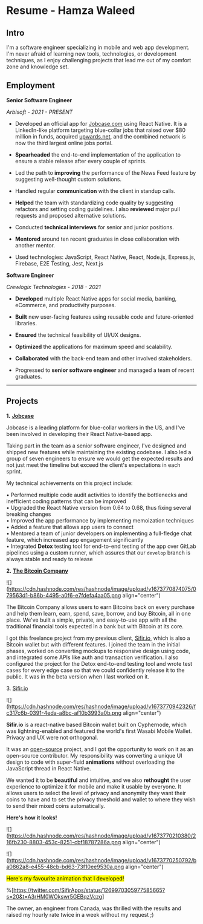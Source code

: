 # Resume - Hamza Waleed

## Intro

I'm a software engineer specializing in mobile and web app development. I'm never afraid of learning new tools, technologies, or development techniques, as I enjoy challenging projects that lead me out of my comfort zone and knowledge set.

## Employment

**Senior Software Engineer**

*Arbisoft - 2021 - PRESENT*

* Developed an official app for [Jobcase.com](http://Jobcase.com) using React Native. It is a LinkedIn-like platform targeting blue-collar jobs that raised over $80 million in funds, acquired [upwards.net](http://upwards.net), and the combined network is now the third largest online jobs portal.
    
* **Spearheaded** the end-to-end implementation of the application to ensure a stable release after every couple of sprints.
    
* Led the path to **improving** the performance of the News Feed feature by suggesting well-thought custom solutions.
    
* Handled regular **communication** with the client in standup calls.
    
* **Helped** the team with standardizing code quality by suggesting refactors and setting coding guidelines. I also **reviewed** major pull requests and proposed alternative solutions.
    
* Conducted **technical interviews** for senior and junior positions.
    
* **Mentored** around ten recent graduates in close collaboration with another mentor.
    
* Used technologies: JavaScript, React Native, React, Node.js, Express.js, Firebase, E2E Testing, Jest, Next.js
    

**Software Engineer**

*Crewlogix Technologies - 2018 - 2021*

* **Developed** multiple React Native apps for social media, banking, eCommerce, and productivity purposes.
    
* **Built** new user-facing features using reusable code and future-oriented libraries.
    
* **Ensured** the technical feasibility of UI/UX designs.
    
* **Optimized** the applications for maximum speed and scalability.
    
* **Collaborated** with the back-end team and other involved stakeholders.
    
* Progressed to **senior software engineer** and managed a team of recent graduates.
    

---

## Projects

**1\.** [**Jobcase**](https://www.jobcase.com/about-us/)

Jobcase is a leading platform for blue-collar workers in the US, and I've been involved in developing their React Native-based app.

Taking part in the team as a senior software engineer, I've designed and shipped new features while maintaining the existing codebase. I also led a group of seven engineers to ensure we would get the expected results and not just meet the timeline but exceed the client's expectations in each sprint.

My technical achievements on this project include:

• Performed multiple code audit activities to identify the bottlenecks and inefficient coding patterns that can be improved  
• Upgraded the React Native version from 0.64 to 0.68, thus fixing several breaking changes  
• Improved the app performance by implementing memoization techniques  
• Added a feature that allows app users to connect  
• Mentored a team of junior developers on implementing a full-fledge chat feature, which increased app engagement significantly  
• Integrated **Detox** testing tool for end-to-end testing of the app over GitLab pipelines using a custom runner, which assures that our `develop` branch is always stable and ready to release

**2\.** [**The Bitcoin Company**](https://thebitcoincompany.com/)

![](https://cdn.hashnode.com/res/hashnode/image/upload/v1673770874075/079563d1-b86b-4495-a0f6-e7fdefa4aa05.png align="center")

The Bitcoin Company allows users to earn Bitcoins back on every purchase and help them learn, earn, spend, save, borrow, and buy Bitcoin, all in one place. We've built a simple, private, and easy-to-use app with all the traditional financial tools expected in a bank but with Bitcoin at its core.

I got this freelance project from my previous client, [Sifir.io](http://Sifir.io), which is also a Bitcoin wallet but with different features. I joined the team in the initial phases, worked on converting mockups to responsive design using code, and integrated some APIs like auth and transaction verification. I also configured the project for the Detox end-to-end testing tool and wrote test cases for every edge case so that we could confidently release it to the public. It was in the beta version when I last worked on it.

3\. [Sifir.io](http://Sifir.io)

![](https://cdn.hashnode.com/res/hashnode/image/upload/v1673770942326/fc317c6b-0391-4eda-a8bc-af10b3993a0b.png align="center")

**Sifir.io** is a react-native based Bitcoin wallet built on Cyphernode, which was lightning-enabled and featured the world's first Wasabi Mobile Wallet. Privacy and UX were not orthogonal.

It was an [open-source](https://github.com/Sifir-io/sifir-mobile-wallet) project, and I got the opportunity to work on it as an open-source contributor. My responsibility was converting a unique UI design to code with super-fluid **animations** without overloading the JavaScript thread in React Native.

We wanted it to be **beautiful** and intuitive, and we also **rethought** the user experience to optimize it for mobile and make it usable by everyone. It allows users to select the level of privacy and anonymity they want their coins to have and to set the privacy threshold and wallet to where they wish to send their mixed coins automatically.

**Here's how it looks!**

![](https://cdn.hashnode.com/res/hashnode/image/upload/v1673770210380/216fb230-8803-453c-8251-cbf18787286a.png align="center")

![](https://cdn.hashnode.com/res/hashnode/image/upload/v1673770250792/ba0862a8-e455-48cb-bd63-73f10ee9530a.png align="center")

<mark>Here's my favourite animation that I developed!</mark>

%[https://twitter.com/SifirApps/status/1269970305977585665?s=20&t=A3rHM0WOkswr5GEBqzVczg] 

The owner, an engineer from Canada, was thrilled with the results and raised my hourly rate twice in a week without my request ;)